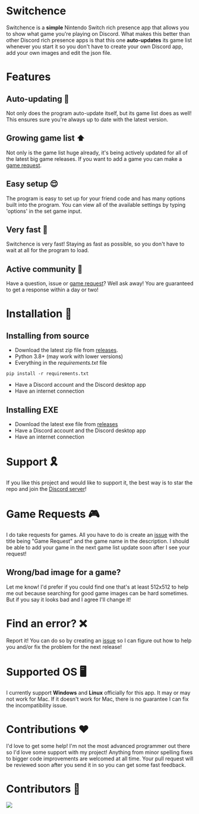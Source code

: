 # Switchence
Switchence is a **simple** Nintendo Switch rich presence app that allows you to show what game you're playing on Discord. What makes this better than other Discord rich presence apps is that this one **auto-updates** its game list whenever you start it so you don't have to create your own Discord app, add your own images and edit the json file.

# Features
## Auto-updating 🔄
Not only does the program auto-update itself, but its game list does as well! This ensures sure you're always up to date with the latest version.

## Growing game list ⬆️
Not only is the game list huge already, it's being actively updated for all of the latest big game releases. If you want to add a game you can make a [game request](https://github.com/Aethese/Switchence#game-requests-).

## Easy setup 😌
The program is easy to set up for your friend code and has many options built into the program. You can view all of the available settings by typing 'options' in the set game input.

## Very fast 🏃
Switchence is very fast! Staying as fast as possible, so you don't have to wait at all for the program to load.

## Active community 🙋
Have a question, issue or [game request](https://github.com/Aethese/Switchence#game-requests-)? Well ask away! You are guaranteed to get a response within a day or two!

# Installation 🔨
## Installing from source
* Download the latest zip file from [releases](https://github.com/Aethese/Switchence/releases/).
* Python 3.8+ (may work with lower versions)
* Everything in the *requirements.txt* file
```
pip install -r requirements.txt
```
* Have a Discord account and the Discord desktop app
* Have an internet connection

## Installing EXE
* Download the latest exe file from [releases](https://github.com/Aethese/Switchence/releases/)
* Have a Discord account and the Discord desktop app
* Have an internet connection

# Support 🎗
If you like this project and would like to support it, the best way is to star the repo and join the [Discord server](discord.gg/238heBqmZb)!

# Game Requests 🎮
I do take requests for games. All you have to do is create an [issue](https://github.com/Aethese/Switchence/issues/) with the title being "Game Request" and the game name in the description. I should be able to add your game in the next game list update soon after I see your request!

## Wrong/bad image for a game?
Let me know! I'd prefer if you could find one that's at least 512x512 to help me out because searching for good game images can be hard sometimes. But if you say it looks bad and I agree I'll change it!

# Find an error? ❌
Report it! You can do so by creating an [issue](https://github.com/Aethese/Switchence/issues/) so I can figure out how to help you and/or fix the problem for the next release!

# Supported OS 🖥
I currently support **Windows** and **Linux** officially for this app. It may or may not work for Mac. If it doesn't work for Mac, there is no guarantee I can fix the incompatibility issue.

# Contributions ❤️
I'd love to get some help! I'm not the most advanced programmer out there so I'd love some support with my project! Anything from minor spelling fixes to bigger code improvements are welcomed at all time. Your pull request will be reviewed soon after you send it in so you can get some fast feedback.

# Contributors 🥰
<a href="https://github.com/aethese/switchence/graphs/contributors"><img src="https://contributors-img.web.app/image?repo=aethese/switchence"/></a>
